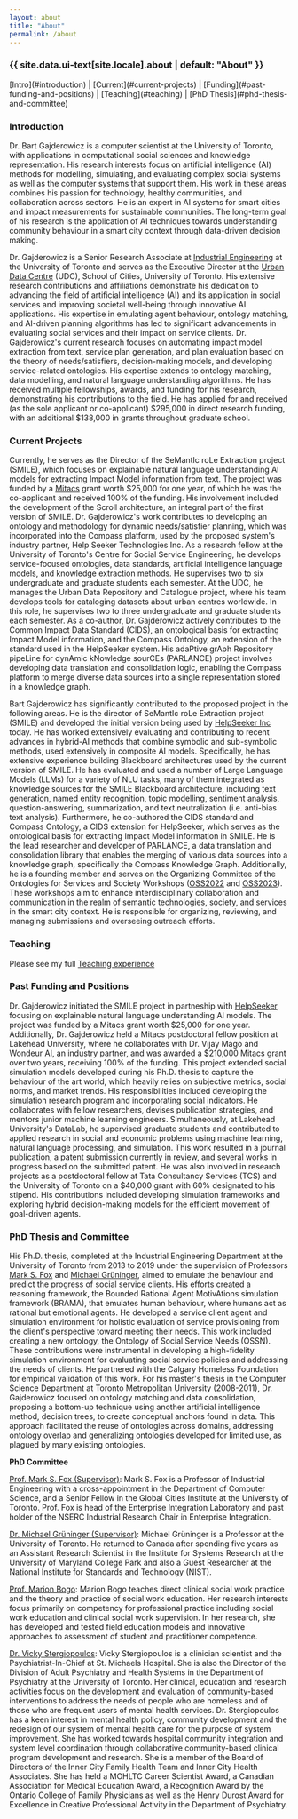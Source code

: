 ```yaml
---
layout: about
title: "About"
permalink: /about
---
```

<h3 class="archive__subtitle">{{ site.data.ui-text[site.locale].about | default: "About" }}</h3>
[Intro](#introduction) | [Current](#current-projects) | [Funding](#past-funding-and-positions) | [Teaching](#teaching) | [PhD Thesis](#phd-thesis-and-committee)

### Introduction
Dr. Bart Gajderowicz is a computer scientist at the University of Toronto, with applications in computational social sciences and knowledge representation. His research interests focus on artificial intelligence (AI) methods for modelling, simulating, and evaluating complex social systems as well as the computer systems that support them. His work in these areas combines his passion for technology, healthy communities, and collaboration across sectors. He is an expert in AI systems for smart cities and impact measurements for sustainable communities.  The long-term goal of his research is the application of AI techniques towards understanding community behaviour in a smart city context through data-driven decision making.

Dr. Gajderowicz is a Senior Research Associate at [Industrial Engineering](https://mie.utoronto.ca) at the University of Toronto and serves as the Executive Director at the [Urban Data Centre](https://urbandatacentre.ca) (UDC), School of Cities, University of Toronto. His extensive research contributions and affiliations demonstrate his dedication to advancing the field of artificial intelligence (AI) and its application in social services and improving societal well-being through innovative AI applications. His expertise in emulating agent behaviour, ontology matching, and AI-driven planning algorithms has led to significant advancements in evaluating social services and their impact on service clients. Dr. Gajderowicz's current research focuses on automating impact model extraction from text, service plan generation, and plan evaluation based on the theory of needs/satisfiers, decision-making models, and developing service-related ontologies. His expertise extends to ontology matching, data modelling, and natural language understanding algorithms. He has received multiple fellowships, awards, and funding for his research, demonstrating his contributions to the field. He has applied for and received (as the sole applicant or co-applicant) $295,000 in direct research funding, with an additional $138,000 in grants throughout graduate school.


### Current Projects
Currently, he serves as the Director of the SeMantIc roLe Extraction project (SMILE), which focuses on explainable natural language understanding AI models for extracting Impact Model information from text. The project was funded by a [Mitacs](https://mitacs.ca) grant worth $25,000 for one year, of which he was the co-applicant and received 100% of the funding. His involvement included the development of the Scroll architecture, an integral part of the first version of SMILE. Dr. Gajderowicz's work contributes to developing an ontology and methodology for dynamic needs/satisfier planning, which was incorporated into the Compass platform, used by the proposed system's industry partner, Help Seeker Technologies Inc. As a research fellow at the University of Toronto's Centre for Social Service Engineering, he develops service-focused ontologies, data standards, artificial intelligence language models, and knowledge extraction methods. He supervises two to six undergraduate and graduate students each semester. At the UDC, he manages the Urban Data Repository and Catalogue project, where his team develops tools for cataloging datasets about urban centres worldwide. In this role, he supervises two to three undergraduate and graduate students each semester. As a co-author, Dr. Gajderowicz actively contributes to the Common Impact Data Standard (CIDS), an ontological basis for extracting Impact Model information, and the Compass Ontology, an extension of the standard used in the HelpSeeker system. His adaPtive grAph Repository pipeLine for dynAmic kNowledge sourCEs (PARLANCE) project involves developing data translation and consolidation logic, enabling the Compass platform to merge diverse data sources into a single representation stored in a knowledge graph.

Bart Gajderowicz has significantly contributed to the proposed project in the following areas. He is the director of SeMantIc roLe Extraction project (SMILE) and developed the initial version being used by [HelpSeeker Inc](https://helpseeker.org) today. He has worked extensively evaluating and contributing to recent advances in hybrid-AI methods that combine symbolic and sub-symbolic methods, used extensively in composite AI models. Specifically, he has extensive experience building Blackboard architectures used by the current version of SMILE. He has evaluated and used a number of Large Language Models (LLMs) for a variety of NLU tasks, many of them integrated as knowledge sources for the SMILE Blackboard architecture, including text generation, named entity recognition, topic modelling, sentiment analysis, question-answering, summarization, and text neutralization (i.e. anti-bias text analysis). Furthermore, he co-authored the CIDS standard and Compass Ontology, a CIDS extension for HelpSeeker, which serves as the ontological basis for extracting Impact Model information in SMILE. He is the lead researcher and developer of PARLANCE, a data translation and consolidation library that enables the merging of various data sources into a knowledge graph, specifically the Compass Knowledge Graph. Additionally, he is a founding member and serves on the Organizing Committee of the Ontologies for Services and Society Workshops ([OSS2022](https://csse.utoronto.ca/oss2022) and [OSS2023](https://csse.utoronto.ca/oss2023)). These workshops aim to enhance interdisciplinary collaboration and communication in the realm of semantic technologies, society, and services in the smart city context. He is responsible for organizing, reviewing, and managing submissions and overseeing outreach efforts.

### Teaching

Please see my full [Teaching experience](/about/teaching)


### Past Funding and Positions
Dr. Gajderowicz initiated the SMILE project in partneship with [HelpSeeker](https://helpseeker.org), focusing on explainable natural language understanding AI models. The project was funded by a Mitacs grant worth $25,000 for one year. Additionally, Dr. Gajderowicz held a Mitacs postdoctoral fellow position at Lakehead University, where he collaborates with Dr. Vijay Mago and Wondeur AI, an industry partner, and was awarded a $210,000 Mitacs grant over two years, receiving 100% of the funding. This project extended social simulation models developed during his Ph.D. thesis to capture the behaviour of the art world, which heavily relies on subjective metrics, social norms, and market trends. His responsibilities included developing the simulation research program and incorporating social indicators. He collaborates with fellow researchers, devises publication strategies, and mentors junior machine learning engineers. Simultaneously, at Lakehead University's DataLab, he supervised graduate students and contributed to applied research in social and economic problems using machine learning, natural language processing, and simulation. This work resulted in a journal publication, a patent submission currently in review, and several works in progress based on the submitted patent. He was also involved in research projects as a postdoctoral fellow at Tata Consultancy Services (TCS) and the University of Toronto on a $40,000 grant with 60% designated to his stipend. His contributions included developing simulation frameworks and exploring hybrid decision-making models for the efficient movement of goal-driven agents.

### PhD Thesis and Committee
His Ph.D. thesis, completed at the Industrial Engineering Department at the University of Toronto from 2013 to 2019 under the supervision of Professors [Mark S. Fox](http://www.eil.utoronto.ca/members/msf/) and [Michael Grüninger](https://www.mie.utoronto.ca/faculty_staff/gruninger/), aimed to emulate the behaviour and predict the progress of social service clients. His efforts created a reasoning framework, the Bounded Rational Agent MotivAtions simulation framework (BRAMA), that emulates human behaviour, where humans act as rational but emotional agents. He developed a service client agent and simulation environment for holistic evaluation of service provisioning from the client's perspective toward meeting their needs. This work included creating a new ontology, the Ontology of Social Service Needs (OSSN). These contributions were instrumental in developing a high-fidelity simulation environment for evaluating social service policies and addressing the needs of clients. He partnered with the Calgary Homeless Foundation for empirical validation of this work. For his master's thesis in the Computer Science Department at Toronto Metropolitan University (2008-2011), Dr. Gajderowicz focused on ontology matching and data consolidation, proposing a bottom-up technique using another artificial intelligence method, decision trees, to create conceptual anchors found in data. This approach facilitated the reuse of ontologies across domains, addressing ontology overlap and generalizing ontologies developed for limited use, as plagued by many existing ontologies.

**PhD Committee**

[Prof. Mark S. Fox (Supervisor)](http://www.eil.utoronto.ca/members/msf/): Mark S. Fox is a Professor of Industrial Engineering with a cross-appointment in the Department of Computer Science, and a Senior Fellow in the Global Cities Institute at the University of Toronto. Prof. Fox is head of the Enterprise Integration Laboratory and past holder of the NSERC Industrial Research Chair in Enterprise Integration.

[Dr. Michael Grüninger (Supervisor)](http://stl.mie.utoronto.ca/gruninger.html): Michael Grüninger is a Professor at the University of Toronto. He returned to Canada after spending five years as an Assistant Research Scientist in the Institute for Systems Research at the University of Maryland College Park and also a Guest Researcher at the National Institute for Standards and Technology (NIST).

[Prof. Marion Bogo](http://socialwork.utoronto.ca/profiles/marion-bogo/): Marion Bogo teaches direct clinical social work practice and the theory and practice of social work education. Her research interests focus primarily on competency for professional practice including social work education and clinical social work supervision. In her research, she has developed and tested field education models and innovative approaches to assessment of student and practitioner competence.

[Dr. Vicky Stergiopoulos](http://www.psychiatry.utoronto.ca/people/dr-vicky-stergiopoulos/): Vicky Stergiopoulos is a clinician scientist and the Psychiatrist-In-Chief at St. Michaels Hospital. She is also the Director of the Division of Adult Psychiatry and Health Systems in the Department of Psychiatry at the University of Toronto. Her clinical, education and research activities focus on the development and evaluation of community-based interventions to address the needs of people who are homeless and of those who are frequent users of mental health services. Dr. Stergiopoulos has a keen interest in mental health policy, community development and the redesign of our system of mental health care for the purpose of system improvement. She has worked towards hospital community integration and system level coordination through collaborative community-based clinical program development and research. She is a member of the Board of Directors of the Inner City Family Health Team and Inner City Health Associates. She has held a MOHLTC Career Scientist Award, a Canadian Association for Medical Education Award, a Recognition Award by the Ontario College of Family Physicians as well as the Henry Durost Award for Excellence in Creative Professional Activity in the Department of Psychiatry.
